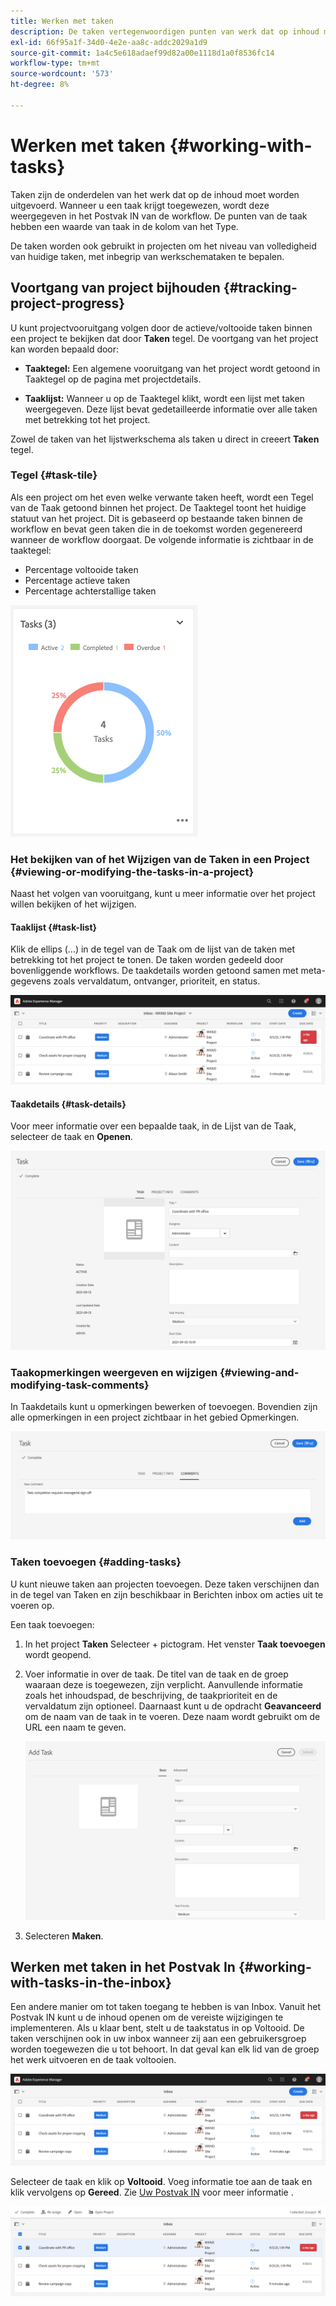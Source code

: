 ```yaml
---
title: Werken met taken
description: De taken vertegenwoordigen punten van werk dat op inhoud moet worden gedaan en in projecten worden gebruikt om het niveau van volledigheid van huidige taken te bepalen
exl-id: 66f95a1f-34d0-4e2e-aa8c-addc2029a1d9
source-git-commit: 1a4c5e618adaef99d82a00e1118d1a0f8536fc14
workflow-type: tm+mt
source-wordcount: '573'
ht-degree: 8%

---
```


# Werken met taken {#working-with-tasks}

Taken zijn de onderdelen van het werk dat op de inhoud moet worden uitgevoerd. Wanneer u een taak krijgt toegewezen, wordt deze weergegeven in het Postvak IN van de workflow. De punten van de taak hebben een waarde van taak in de kolom van het Type.

De taken worden ook gebruikt in projecten om het niveau van volledigheid van huidige taken, met inbegrip van werkschemataken te bepalen.

## Voortgang van project bijhouden {#tracking-project-progress}

U kunt projectvooruitgang volgen door de actieve/voltooide taken binnen een project te bekijken dat door **Taken** tegel. De voortgang van het project kan worden bepaald door:

* **Taaktegel:** Een algemene vooruitgang van het project wordt getoond in Taaktegel op de pagina met projectdetails.

* **Taaklijst:** Wanneer u op de Taaktegel klikt, wordt een lijst met taken weergegeven. Deze lijst bevat gedetailleerde informatie over alle taken met betrekking tot het project.

Zowel de taken van het lijstwerkschema als taken u direct in creeert **Taken** tegel.

### Tegel {#task-tile}

Als een project om het even welke verwante taken heeft, wordt een Tegel van de Taak getoond binnen het project. De Taaktegel toont het huidige statuut van het project. Dit is gebaseerd op bestaande taken binnen de workflow en bevat geen taken die in de toekomst worden gegenereerd wanneer de workflow doorgaat. De volgende informatie is zichtbaar in de taaktegel:

* Percentage voltooide taken
* Percentage actieve taken
* Percentage achterstallige taken

![Taaktegel](/help/sites-cloud/authoring/assets/projects-tasks-breakdown.png)

### Het bekijken van of het Wijzigen van de Taken in een Project {#viewing-or-modifying-the-tasks-in-a-project}

Naast het volgen van vooruitgang, kunt u meer informatie over het project willen bekijken of het wijzigen.

#### Taaklijst {#task-list}

Klik de ellips (...) in de tegel van de Taak om de lijst van de taken met betrekking tot het project te tonen. De taken worden gedeeld door bovenliggende workflows. De taakdetails worden getoond samen met meta-gegevens zoals vervaldatum, ontvanger, prioriteit, en status.

![Takenlijst](/help/sites-cloud/authoring/assets/projects-task-list.png)

#### Taakdetails {#task-details}

Voor meer informatie over een bepaalde taak, in de Lijst van de Taak, selecteer de taak en **Openen**.

![Taakdetails](/help/sites-cloud/authoring/assets/projects-task-details.png)

### Taakopmerkingen weergeven en wijzigen {#viewing-and-modifying-task-comments}

In Taakdetails kunt u opmerkingen bewerken of toevoegen. Bovendien zijn alle opmerkingen in een project zichtbaar in het gebied Opmerkingen.

![Opmerkingen over taken](/help/sites-cloud/authoring/assets/projects-tasks-comments.png)

### Taken toevoegen {#adding-tasks}

U kunt nieuwe taken aan projecten toevoegen. Deze taken verschijnen dan in de tegel van Taken en zijn beschikbaar in Berichten inbox om acties uit te voeren op.

Een taak toevoegen:

1. In het project **Taken** Selecteer + pictogram. Het venster **Taak toevoegen** wordt geopend.
1. Voer informatie in over de taak. De titel van de taak en de groep waaraan deze is toegewezen, zijn verplicht. Aanvullende informatie zoals het inhoudspad, de beschrijving, de taakprioriteit en de vervaldatum zijn optioneel. Daarnaast kunt u de opdracht **Geavanceerd** om de naam van de taak in te voeren. Deze naam wordt gebruikt om de URL een naam te geven.

   ![Een taak toevoegen](/help/sites-cloud/authoring/assets/projects-add-task.png)

1. Selecteren **Maken**.

## Werken met taken in het Postvak In {#working-with-tasks-in-the-inbox}

Een andere manier om tot taken toegang te hebben is van Inbox. Vanuit het Postvak IN kunt u de inhoud openen om de vereiste wijzigingen te implementeren. Als u klaar bent, stelt u de taakstatus in op Voltooid. De taken verschijnen ook in uw inbox wanneer zij aan een gebruikersgroep worden toegewezen die u tot behoort. In dat geval kan elk lid van de groep het werk uitvoeren en de taak voltooien.

![Taken in het Postvak IN](/help/sites-cloud/authoring/assets/projects-task-inbox.png)

Selecteer de taak en klik op **Voltooid**. Voeg informatie toe aan de taak en klik vervolgens op **Gereed**. Zie [Uw Postvak IN](/help/sites-cloud/authoring/inbox.md) voor meer informatie .

![Taakmeldingen](/help/sites-cloud/authoring/assets/projects-task-notifications.png)
